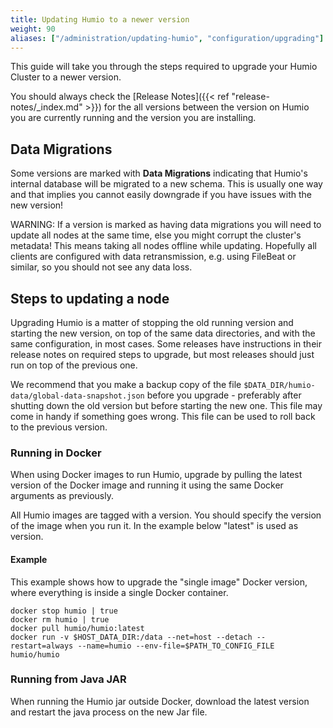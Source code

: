```yaml
---
title: Updating Humio to a newer version
weight: 90
aliases: ["/administration/updating-humio", "configuration/upgrading"]
---
```


This guide will take you through the steps required to upgrade your Humio Cluster
to a newer version.

You should always check the [Release Notes]({{< ref "release-notes/_index.md" >}})
for the all versions between the version on Humio you are currently running
and the version you are installing.

## Data Migrations

Some versions are marked with __Data Migrations__ indicating that Humio's
internal database will be migrated to a new schema. This is usually one way
and that implies you cannot easily downgrade if you have issues with the new
version!

WARNING: If a version is marked as having data migrations you will need to update all nodes
at the same time, else you might corrupt the cluster's metadata!
This means taking all nodes offline while updating. Hopefully all clients are configured
with data retransmission, e.g. using FileBeat or similar, so you should not see any data loss.

## Steps to updating a node

Upgrading Humio is a matter of stopping the old running version and
starting the new version, on top of the same data directories, and
with the same configuration, in most cases. Some releases have
instructions in their release notes on required steps to upgrade, but
most releases should just run on top of the previous one.

We recommend that you make a backup copy of the file `$DATA_DIR/humio-data/global-data-snapshot.json`
before you upgrade - preferably after shutting down the old version but before starting the new one.
This file may come in handy if something goes wrong.
This file can be used to roll back to the previous version.

### Running in Docker

When using Docker images to run Humio, upgrade by pulling the latest
version of the Docker image and running it using the same Docker
arguments as previously.

All Humio images are tagged with a version. You should specify the version
of the image when you run it. In the example below "latest" is used as version.

#### Example

This example shows how to upgrade the "single image" Docker version,
where everything is inside a single Docker container.

```shell
docker stop humio | true
docker rm humio | true
docker pull humio/humio:latest
docker run -v $HOST_DATA_DIR:/data --net=host --detach --restart=always --name=humio --env-file=$PATH_TO_CONFIG_FILE humio/humio
```

### Running from Java JAR

When running the Humio jar outside Docker, download the latest version and
restart the java process on the new Jar file.

